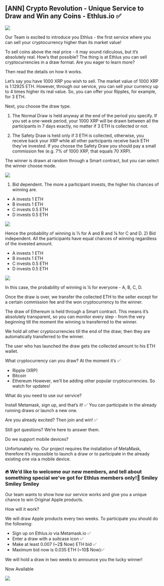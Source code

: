 ## [ANN] Crypto Revolution - Unique Service to Draw and Win any Coins - Ethlus.io ✅

![](https://i.imgur.com/xfuv5IJ.jpg)


Our Team is excited to introduce you Ethlus - the first service where you can sell your cryptocurrency higher than its market value! 

To sell coins above the real price - it may sound ridiculous, but it’s absolutely real. 
How’s that possible? The thing is at Ethlus you can sell cryptocurrencies in a draw format. 
Are you eager to learn more? 

Then read the details on how it works.


Let’s say you have 1000 XRP you wish to sell. The market value of 1000 XRP is 1.12925 ETH. However, through our service, you can sell your currency up to 4 times higher its real value. So, you can offer your Ripples, for example, for 3 ETH.

Next, you choose the draw type.

1. The Normal Draw is held anyway at the end of the period you specify. If you set a one-week period, your 1000 XRP will be drawn between all the participants in 7 days exactly, no matter if 3 ETH is collected or not. 

2. The Safety Draw is held only if 3 ETH is collected, otherwise, you receive back your XRP while all other participants receive back ETH they’ve invested. If you choose the Safety Draw you should pay a small commission fee (e.g. 7% of 1000 XRP, that equals 70 XRP).

The winner is drawn at random through a Smart contract, but you can select the winner choose mode.

![](https://i.imgur.com/k3pMzn2.jpg)


1)  Bid dependent. The more a participant invests, the higher his chances of winning are. 


- A invests 1 ETH
- B invests 1 ETH
- C invests 0.5 ETH
- D invests 0.5 ETH

![](https://i.imgur.com/EOxBgWJ.jpg)

Hence the probability of winning is ⅓  for A and B and  ⅙ for C and D. 
2) Bid independent. All the participants have equal chances of winning regardless of the invested amount. 

- A invests 1 ETH
- B invests 1 ETH
- C invests 0.5 ETH
- D invests 0.5 ETH

![](https://i.imgur.com/ZUNAa8s.jpg)


In this case, the probability of winning is ¼ for everyone - A, B, C, D.

Once the draw is over, we transfer the collected ETH to the seller except for a certain commission fee and the won cryptocurrency to the winner. 


The draw of Ethereum is held through a Smart contract. This means it’s absolutely transparent, so you can monitor every step - from the very beginning till the moment the winning is transferred to the winner. 

We hold all other cryptocurrencies till the end of the draw; then they are automatically transferred to the winner. 
 
The user who has launched the draw gets the collected amount to his ETH wallet. 


What cryptocurrency can you draw? At the moment it’s ✅

- Ripple (XRP)
- Bitcoin
- Ethereum
However, we’ll be adding other popular cryptocurrencies. So watch for updates!

What do you need to use our service?

Install Metamask, sign up, and that’s it! ✅
You can participate in the already running draws or launch a new one. 

Are you already excited? Then join and win! ✅

Still got questions? We’re here to answer them.

Do we support mobile devices?  

Unfortunately no. Our project requires the installation of MetaMask, therefore it’s impossible to launch a draw or to participate in the already existing one via a mobile device.

### 🔥 We’d like to welcome our new members, and tell about something special we’ve got for Ethlus members only!🚀  Smiley Smiley Smiley

Our team wants to show how our service works and give you a unique chance to win Original Apple products.


How will it work? 

We will draw Apple products every two weeks. To participate you should do the following: 
- Sign up on Ethlus.io via Metamask.io ✅
- Enter a draw with a suitcase icon ✅
- Make at least 0.007 (~2$ Now) ETH bid ✅
- Maximum bid now is 0.035 ETH (~10$ Now)✅

We will hold a draw in two weeks to announce you the lucky winner! 

Now Available 


![](https://i.imgur.com/P8bRIbF.png)
